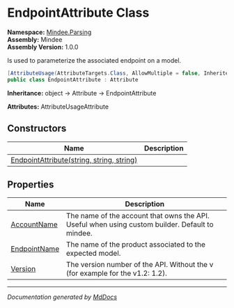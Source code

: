 ﻿<!--  
  <auto-generated>   
    The contents of this file were generated by a tool.  
    Changes to this file may be list if the file is regenerated  
  </auto-generated>   
-->

# EndpointAttribute Class

**Namespace:** [Mindee.Parsing](../index.md)  
**Assembly:** Mindee  
**Assembly Version:** 1.0.0

Is used to parameterize the associated endpoint on a model.

```csharp
[AttributeUsage(AttributeTargets.Class, AllowMultiple = false, Inherited = false)]
public class EndpointAttribute : Attribute
```

**Inheritance:** object → Attribute → EndpointAttribute

**Attributes:** AttributeUsageAttribute

## Constructors

| Name                                                               | Description |
| ------------------------------------------------------------------ | ----------- |
| [EndpointAttribute(string, string, string)](constructors/index.md) |             |

## Properties

| Name                                       | Description                                                                                     |
| ------------------------------------------ | ----------------------------------------------------------------------------------------------- |
| [AccountName](properties/AccountName.md)   | The name of the account that owns the API. Useful when using custom builder. Default to mindee. |
| [EndpointName](properties/EndpointName.md) | The name of the product associated to the expected model.                                       |
| [Version](properties/Version.md)           | The version number of the API. Without the v (for example for the v1.2: 1.2).                   |

___

*Documentation generated by [MdDocs](https://github.com/ap0llo/mddocs)*
